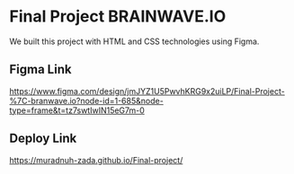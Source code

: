 # Final Project BRAINWAVE.IO
We built this project with HTML and CSS technologies using Figma.
## Figma Link
https://www.figma.com/design/jmJYZ1U5PwvhKRG9x2uiLP/Final-Project-%7C-branwave.io?node-id=1-685&node-type=frame&t=tz7swtIwIN15eG7m-0

## Deploy Link
https://muradnuh-zada.github.io/Final-project/

